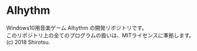 # Alhythm
Windows10用音楽ゲーム Alhythm の開発リポジトリです。   
このリポジトリ上の全てのプログラムの扱いは、MITライセンスに準拠します。       
(c) 2018 Shirotsu.
